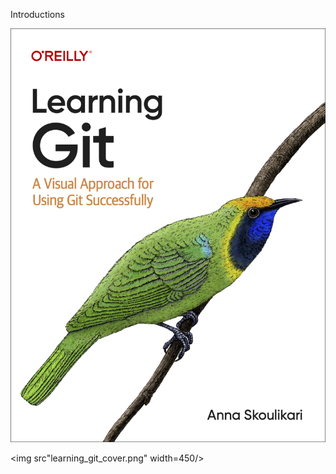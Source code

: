 Introductions

![Learning Git cover](learning_git_cover.png)

<img src"learning_git_cover.png" width=450/>
